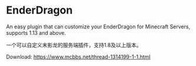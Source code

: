 # EnderDragon
An easy plugin that can customize your EnderDragon for Minecraft Servers, supports 1.13 and above.

一个可以自定义末影龙的服务端插件，支持1.8及以上版本。

Download: https://www.mcbbs.net/thread-1314199-1-1.html
